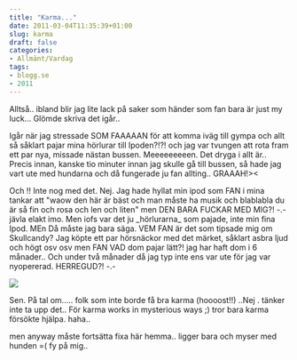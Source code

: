 ```yaml
---
title: "Karma..."
date: 2011-03-04T11:35:39+01:00
slug: karma
draft: false
categories:
- Allmänt/Vardag
tags:
- blogg.se
- 2011
---
```

Alltså.. ibland blir jag lite lack på saker som händer som fan bara är just my luck... Glömde skriva det igår..  
  
Igår när jag stressade SOM FAAAAAN för att komma iväg till gympa och allt så såklart pajar mina hörlurar till Ipoden?!?! och jag var tvungen att rota fram ett par nya, missade nästan bussen. Meeeeeeeeen. Det dryga i allt är.. Precis innan, kanske tio minuter innan jag skulle gå till bussen, så hade jag vart ute med hundarna och då fungerade ju fan allting.. GRAAAH!><  
  
Och !! Inte nog med det. Nej. Jag hade hyllat min ipod som FAN i mina tankar att "waow den här är bäst och man måste ha musik och blablabla du är så fin och rosa och len och liten" men DEN BARA FUCKAR MED MIG?! -.- jävla elakt imo. Men iofs var det ju \_hörlurarna\_ som pajade, inte min fina Ipod. MEn Då måste jag bara säga. VEM FAN är det som tipsade mig om Skullcandy? Jag köpte ett par hörsnäckor med det märket, såklart asbra ljud och högt osv osv men FAN VAD dom pajar lätt?! jag har haft dom i 6 månader.. Och under två månader då jag typ inte ens var ute för jag var nyopererad. HERREGUD?! -.-  
  
![](/assets/images/blogg.se/dsc07378_135732272.jpg)  
  
Sen. På tal om..... folk som inte borde få bra karma (hoooost!!) ..Nej . tänker inte ta upp det.. För karma works in mysterious ways ;) tror bara karma försökte hjälpa. haha..  
  
  
men anyway måste fortsätta fixa här hemma.. ligger bara och myser med hunden =( fy på mig..